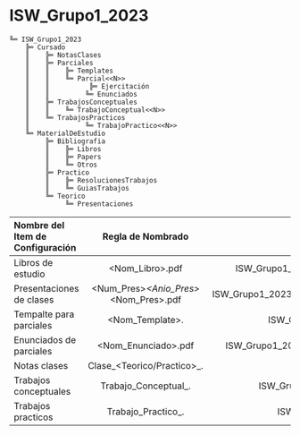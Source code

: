 # ISW_Grupo1_2023
```
╚═ ISW_Grupo1_2023
    ╠═ Cursado
    ║    ╠═ NotasClases
    ║    ╠═ Parciales
    ║    ║    ╠═ Templates 
    ║    ║    ╚═ Parcial<<N>>
    ║    ║    	    ╠═ Ejercitación
    ║    ║         ╚═ Enunciados
    ║    ╠═ TrabajosConceptuales
    ║    ║    ╚═ TrabajoConceptual<<N>>
    ║    ╚═ TrabajosPracticos
    ║              ╚═ TrabajoPractico<<N>>
    ╚═ MaterialDeEstudio
         ╠═ Bibliografia
         ║    ╠═ Libros
         ║    ╠═ Papers
         ║    ╚═ Otros
         ╠═ Practico
         ║    ╠═ ResolucionesTrabajos
         ║    ╚═ GuiasTrabajos
         ╚═ Teorico
              ╚═ Presentaciones
```
| Nombre del Item de Configuración | Regla de Nombrado | Ubicación Física |
| :---         |     :---:      |          ---: |
| Libros de estudio   | <Nom_Libro>.pdf     | ISW_Grupo1_2023/MaterialDeEstudio/Bibliografia/Libros    |
| Presentaciones de clases     | <Num_Pres>_<Anio_Pres>_<Nom_Pres>.pdf       | ISW_Grupo1_2023/MaterialDeEstudio/Teorico/Presentaciones    |
| Tempalte para parciales     | <Nom_Template>.<extension>       | ISW_Grupo1_2023/Cursado/Parciales/Tempaltes    |
| Enunciados de parciales     | <Nom_Enunciado>.pdf      | ISW_Grupo1_2023/Cursado/Parciales/Parcial1/Enunciados   |
| Notas clases     | Clase_<Teorico/Practico>_<Num>.<extension>     | ISW_Grupo1_2023/Cursado/NotasClases   | 
| Trabajos conceptuales     | Trabajo_Conceptual_<Num>.<extension>     | ISW_Grupo1_2023/Cursado/TrabajosConceptuales   | 
| Trabajos practicos     | Trabajo_Practico_<Num>.<extension>     | ISW_Grupo1_2023/Cursado/TrabajosPracticos   | 